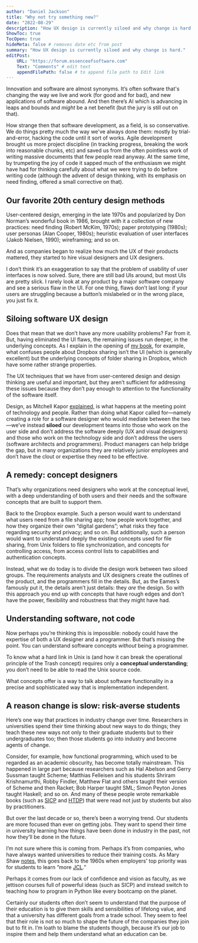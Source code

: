 ```yaml
---
author: "Daniel Jackson"
title: "Why not try something new?"
date: "2022-08-29"
description: "How UX design is currently siloed and why change is hard."
ShowToc: true
TocOpen: true
hideMeta: false # removes date etc from post
summary: "How UX design is currently siloed and why change is hard."
editPost:
    URL: "https://forum.essenceofsoftware.com"
    Text: "Comments" # edit text
    appendFilePath: false # to append file path to Edit link
---
```

Innovation and software are almost synonyms. It’s often software that's changing the way we live and work (for good and for bad), and new applications of software abound. And then there’s AI which is advancing in leaps and bounds and *might* be a net benefit (but the jury is still out on that).

How strange then that software development, as  a field, is so conservative. We do things pretty much the way we've always done them: mostly by trial-and-error, hacking the code until it sort of works. Agile development brought us more project discipline (in tracking progress, breaking the work into reasonable chunks, etc) and saved us from the often pointless work of writing massive documents that few people read anyway. At the same time, by trumpeting the joy of code it sapped much of the enthusiasm we might have had for thinking carefully about what we were trying to do before writing code (although the advent of design thinking, with its emphasis on need finding, offered a small corrective on that).

## Our favorite 20th century design methods

User-centered design, emerging in the late 1970s and popularized by Don Norman’s wonderful book in 1986, brought with it a collection of new practices: need finding (Robert McKim, 1970s); paper prototyping (1980s); user personas (Alan Cooper, 1980s); heuristic evaluation of user interfaces (Jakob Nielsen, 1990); wireframing; and so on.

And as companies began to realize how much the UX of their products mattered, they started to hire visual designers and UX designers.

I don’t think it’s an exaggeration to say that the problem of usability of user interfaces is now solved. Sure, there are still bad UIs around, but most UIs are pretty slick. I rarely look at any product by a major software company and see a serious flaw in the UI. For one thing, flaws don’t last long: if your users are struggling because a button’s mislabeled or in the wrong place, you just fix it.

## Siloing software UX design

Does that mean that we don’t have any more usability problems? Far from it. But, having eliminated the UI flaws, the remaining issues run deeper, in the underlying concepts. As I explain in the opening of [my book](https://essenceofsoftware.com), for example, what confuses people about Dropbox sharing isn’t the UI (which is generally excellent) but the underlying concepts of folder sharing in Dropbox, which have some rather strange properties.

The UX techniques that we have from user-centered design and design thinking are useful and important, but they aren’t sufficient for addressing these issues because they don’t pay enough to attention to the functionality of the software itself.

Design, as Mitchell Kapor [explained](https://hci.stanford.edu/publications/bds/1-kapor.html), is what happens at the meeting point of technology and people. Rather than doing what Kapor called for—namely creating a role for a software designer who would mediate between the two—we’ve instead **siloed** our development teams into those who work on the user side and don’t address the software deeply (UX and visual designers) and those who work on the technology side and don’t address the users (software architects and programmers). Product managers can help bridge the gap, but in many organizations they are relatively junior employees and don’t have the clout or expertise they need to be effective.

## A remedy: concept designers

That’s why organizations need designers who work at the conceptual level, with a deep understanding of both users and their needs and the software concepts that are built to support them. 

Back to the Dropbox example. Such a person would want to understand what users need from a file sharing app; how people work together, and how they organize their own “digital gardens”; what risks they face regarding security and privacy; and so on. But additionally, such a person would want to understand deeply the existing concepts used for file sharing, from Unix folders to file synchronization, and concepts for controlling access, from access control lists to capabilities and authentication concepts.

Instead, what we do today is to divide the design work between two siloed groups. The requirements analysts and UX designers create the outlines of the product, and the programmers fill in the details. But, as the Eames’s famously put it, the details aren’t just details: they *are* the design. So with this approach you end up with concepts that have rough edges and don’t have the power, flexibility and robustness that they might have had.

## Understanding software, not code
Now perhaps you’re thinking this is impossible: nobody could have the expertise of both a UX designer and a programmer. But that’s missing the point. You can understand software concepts *without* being a programmer.

To know what a hard link in Unix is (and how it can break the operational principle of the Trash concept) requires only a **conceptual understanding**; you don’t need to be able to read the Unix source code. 

What concepts offer is a way to talk about software functionality in a precise and sophisticated way that is implementation independent.

## A reason change is slow: risk-averse students
Here’s one way that practices in industry change over time. Researchers in universities spend their time thinking about new ways to do things; they teach these new ways not only to their graduate students but to their undergraduates too; then those students go into industry and become agents of change.

Consider, for example, how functional programming, which used to be regarded as an academic obscurity, has become totally mainstream. This happened in large part because researchers such as Hal Abelson and Gerry Sussman taught Scheme; Matthias Felleisen and his students Shriram Krishnamurthi, Robby Findler, Matthew Flat and others taught their version of Scheme and then Racket; Bob Harper taught SML; Simon Peyton Jones taught Haskell; and so on. And many of these people wrote remarkable books (such as [SICP](https://en.wikipedia.org/wiki/Structure_and_Interpretation_of_Computer_Programs) and [HTDP](https://en.wikipedia.org/wiki/How_to_Design_Programs)) that were read not just by students but also by practitioners.

But over the last decade or so, there’s been a worrying trend. Our students are more focused than ever on getting jobs. They want to spend their time in university learning how things have been done in industry in the past, not how they’ll be done in the future.

I’m not sure where this is coming from. Perhaps it’s from companies, who have always wanted universities to reduce their training costs. As Mary Shaw [notes](https://dl.acm.org/doi/pdf/10.1145/336512.336592), this goes back to the 1960s when employers’ top priority was for students to learn “more [JCL](https://en.wikipedia.org/wiki/Job_Control_Language).”

Perhaps it comes from our lack of confidence and vision as faculty, as we jettison courses full of powerful ideas (such as SICP) and instead switch to teaching how to program in Python like every bootcamp on the planet.

Certainly our students often don’t seem to understand that the purpose of their education is to give them skills and sensibilities of lifelong value, and that a university has different goals from a trade school. They seem to feel that their role is not so much to shape the future of the companies they join but to fit in. I’m loath to blame the students though, because it’s our job to inspire them and help them understand what an education can be.
